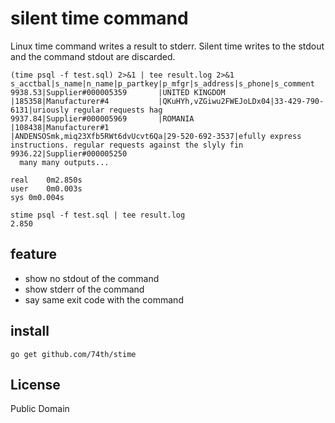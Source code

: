 # silent time command

Linux time command writes a result to stderr.
Silent time writes to the stdout and the command stdout are discarded.

```
(time psql -f test.sql) 2>&1 | tee result.log 2>&1
s_acctbal|s_name|n_name|p_partkey|p_mfgr|s_address|s_phone|s_comment
9938.53|Supplier#000005359       |UNITED KINGDOM           |185358|Manufacturer#4           |QKuHYh,vZGiwu2FWEJoLDx04|33-429-790-6131|uriously regular requests hag
9937.84|Supplier#000005969       |ROMANIA                  |108438|Manufacturer#1           |ANDENSOSmk,miq23Xfb5RWt6dvUcvt6Qa|29-520-692-3537|efully express instructions. regular requests against the slyly fin
9936.22|Supplier#000005250
  many many outputs...

real	0m2.850s
user	0m0.003s
sys	0m0.004s
```

```
stime psql -f test.sql | tee result.log
2.850
```

## feature

* show no stdout of the command
* show stderr of the command
* say same exit code with the command

## install

```
go get github.com/74th/stime
```

## License

Public Domain
